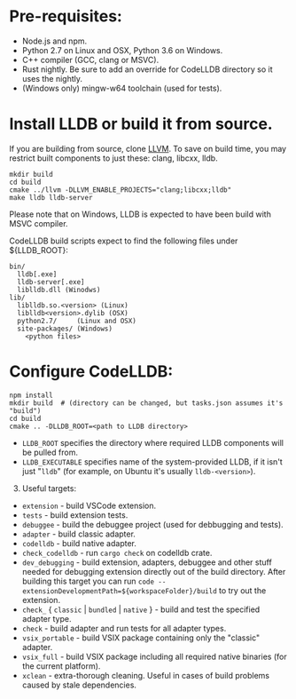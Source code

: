 # Pre-requisites:
- Node.js and npm.
- Python 2.7 on Linux and OSX, Python 3.6 on Windows.
- C++ compiler (GCC, clang or MSVC).
- Rust nightly.  Be sure to add an override for CodeLLDB directory so it uses the nightly.
- (Windows only) mingw-w64 toolchain (used for tests).

# Install LLDB or build it from source.

If you are building from source, clone [LLVM](https://github.com/llvm/llvm-project).  To save on build time, you may
restrict built components to just these: clang, libcxx, lldb.
```
mkdir build
cd build
cmake ../llvm -DLLVM_ENABLE_PROJECTS="clang;libcxx;lldb"
make lldb lldb-server
```
Please note that on Windows, LLDB is expected to have been build with MSVC compiler.

CodeLLDB build scripts expect to find the following files under ${LLDB_ROOT}:
```
bin/
  lldb[.exe]
  lldb-server[.exe]
  liblldb.dll (Winodws)
lib/
  liblldb.so.<version> (Linux)
  liblldb<version>.dylib (OSX)
  python2.7/     (Linux and OSX)
  site-packages/ (Windows)
    <python files>
```

# Configure CodeLLDB:
```
npm install
mkdir build  # (directory can be changed, but tasks.json assumes it's "build")
cd build
cmake .. -DLLDB_ROOT=<path to LLDB directory>
```
- `LLDB_ROOT` specifies the directory where required LLDB components will be pulled from.
- `LLDB_EXECUTABLE` specifies name of the system-provided LLDB, if it isn't just "`lldb`" (for example, on Ubuntu it's usually `lldb-<version>`).

3. Useful targets:
- `extension` - build VSCode extension.
- `tests` - build extension tests.
- `debuggee` - build the debuggee project (used for debbugging and tests).
- `adapter` - build classic adapter.
- `codelldb` - build native adapter.
- `check_codelldb` - run `cargo check` on codelldb crate.
- `dev_debugging` - build extension, adapters, debuggee and other stuff needed for debugging extension directly out of the build directory.
After building this target you can run `code --extensionDevelopmentPath=${workspaceFolder}/build` to try out the extension.
- `check_` { `classic` | `bundled` | `native` } - build and test the specified adapter type.
- `check` - build adapter and run tests for all adapter types.
- `vsix_portable` - build VSIX package containing only the "classic" adapter.
- `vsix_full` - build VSIX package including all required native binaries (for the current platform).
- `xclean` - extra-thorough cleaning.  Useful in cases of build problems caused by stale dependencies.
